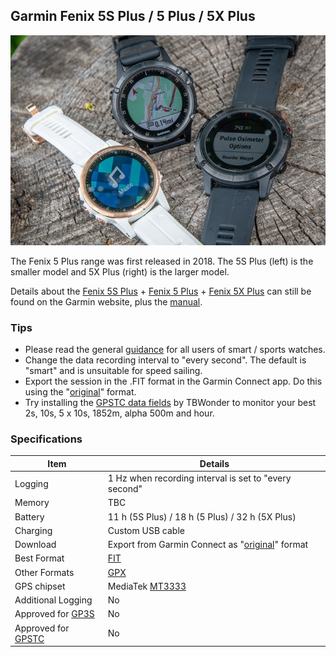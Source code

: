 ## Garmin Fenix 5S Plus / 5 Plus / 5X Plus

![img](img/Garmin-Fenix5-Plus-5-5S-5X.jpg)



The Fenix 5 Plus range was first released in 2018. The 5S Plus (left) is the smaller model and 5X Plus (right) is the larger model.

Details about the [Fenix 5S Plus](https://www.garmin.com/en-GB/p/603201) + [Fenix 5 Plus](https://www.garmin.com/en-GB/p/603267) + [Fenix 5X Plus](https://www.garmin.com/en-GB/p/603229) can still be found on the Garmin website, plus the [manual](https://www8.garmin.com/manuals/webhelp/fenix5plus/EN-US/GUID-C8E25FD1-3499-4B5C-B45F-C4BF88283284-homepage.html).



### Tips

- Please read the general [guidance](../../../guidance.md) for all users of smart / sports watches.
- Change the data recording interval to "every second". The default is "smart" and is unsuitable for speed sailing.
- Export the session in the .FIT format in the Garmin Connect app. Do this using the "[original](https://support.garmin.com/en-GB/?faq=W1TvTPW8JZ6LfJSfK512Q8)" format.
- Try installing the [GPSTC data fields](https://www.haigh.id.au/GPSTC.htm) by TBWonder to monitor your best 2s, 10s, 5 x 10s, 1852m, alpha 500m and hour.



### Specifications

| Item                                                       | Details                                                      |
| ---------------------------------------------------------- | ------------------------------------------------------------ |
| Logging                                                    | 1 Hz when recording interval is set to "every second"        |
| Memory                                                     | TBC                                                          |
| Battery                                                    | 11 h (5S Plus) / 18 h (5 Plus) / 32 h (5X Plus)              |
| Charging                                                   | Custom USB cable                                             |
| Download                                                   | Export from Garmin Connect as "[original](https://support.garmin.com/en-GB/?faq=W1TvTPW8JZ6LfJSfK512Q8)" format |
| Best Format                                                | [FIT](https://developer.garmin.com/fit/protocol/)            |
| Other Formats                                              | [GPX](https://en.wikipedia.org/wiki/GPS_Exchange_Format)     |
| GPS chipset                                                | MediaTek [MT3333](https://labs.mediatek.com/en/chipset/MT3333) |
| Additional Logging                                         | No                                                           |
| Approved for [GP3S](https://www.gps-speedsurfing.com/)     | No                                                           |
| Approved for [GPSTC](https://www.gpsteamchallenge.com.au/) | No                                                           |
